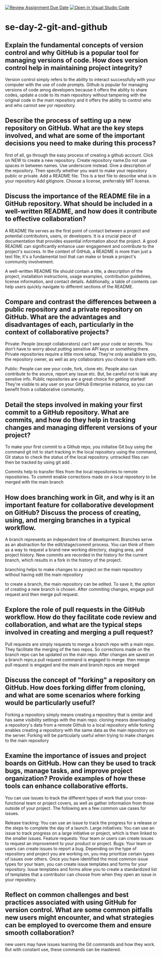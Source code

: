 [![Review Assignment Due Date](https://classroom.github.com/assets/deadline-readme-button-22041afd0340ce965d47ae6ef1cefeee28c7c493a6346c4f15d667ab976d596c.svg)](https://classroom.github.com/a/8wgCKhpZ)
[![Open in Visual Studio Code](https://classroom.github.com/assets/open-in-vscode-2e0aaae1b6195c2367325f4f02e2d04e9abb55f0b24a779b69b11b9e10269abc.svg)](https://classroom.github.com/online_ide?assignment_repo_id=15697175&assignment_repo_type=AssignmentRepo)
# se-day-2-git-and-github
## Explain the fundamental concepts of version control and why GitHub is a popular tool for managing versions of code. How does version control help in maintaining project integrity? 
Version control simply refers to the ability to interact successfully with your computer with the use of code prompts. Github is popular for managing versions of code amog developers because it offers the ability to share codes, update a code to its main repository without tampering with the original code in the main repository and it offers the ability to control who and who cannot see yor repository.

## Describe the process of setting up a new repository on GitHub. What are the key steps involved, and what are some of the important decisions you need to make during this process?
first of all, go through the easy process of creating a github account. Click on NEW to create a new repository. 
Create repository name.Do not use spaces in between names. Use underscore instead. 
Give a description of the repository. 
Then specify whether you want to make your repository public or private. 
Add a README file. This is a text file to describe what is in your repository
Add gitignore. Choose a license, preferrably MIT license. 

## Discuss the importance of the README file in a GitHub repository. What should be included in a well-written README, and how does it contribute to effective collaboration?
A README file serves as the first point of contact between a project and potential contributors, users, or developers. It is a crucial piece of documentation that provides essential information about the project. A good README can significantly enhance user engagement and contribute to the project's success. In the context of GitHub, a README is more than just a text file; it's a fundamental tool that can make or break a project's community involvement.

A well-written README file should contain a title, a description of the project, installation instructions, usage examples, contribution guidelines, license information, and contact details. Additionally, a table of contents can help users quickly navigate to different sections of the README.

## Compare and contrast the differences between a public repository and a private repository on GitHub. What are the advantages and disadvantages of each, particularly in the context of collaborative projects?
Private: People (except collaborators) can't see your code or secrets. You don't have to worry about putting sensitive API keys or something there. Private repositories require a little more setup. They're only available to you, the repository owner, as well as any collaborators you choose to share with.

Public: People can see your code, fork, clone etc. People also can contribute to the source, report any issue etc. But, be careful not to leak any senstive info.  Public repositories are a great choice for getting started! They're visible to any user on your GitHub Enterprise instance, so you can benefit from a collaborative community.

## Detail the steps involved in making your first commit to a GitHub repository. What are commits, and how do they help in tracking changes and managing different versions of your project?
To make your first commit to a Github repo,
you initialise Git buy using the command git init to start tracking in the local repository
using the command, Git status to check the status of the local repository.
untracked files can then be tracked by using git add .

Commits help to transfer files from the local repositories to remote repositories. To commit enable corrections made on a local repository to be merged with the main branch

## How does branching work in Git, and why is it an important feature for collaborative development on GitHub? Discuss the process of creating, using, and merging branches in a typical workflow.
A branch represents an independent line of development. Branches serve as an abstraction for the edit/stage/commit process. You can think of them as a way to request a brand new working directory, staging area, and project history. New commits are recorded in the history for the current branch, which results in a fork in the history of the project.

branching helps to make changes to a project on the main repository without having edit the main repository

to create a branch, the main repository can be edited. To save it, the option of creating a new branch is chosen. After commiting changes, engage pull request and then merge pull request.

## Explore the role of pull requests in the GitHub workflow. How do they facilitate code review and collaboration, and what are the typical steps involved in creating and merging a pull request?
Pull requests are simply requests to merge a branch repo with a main repo. They facilitate the merging of the two repos. So corrections made on the branch repo can be updated on the main repo.
After changes are saved on a branch repo,a pull request command is engaged to merge. then merge pull request is engaged and the main and branch repos are merged

## Discuss the concept of "forking" a repository on GitHub. How does forking differ from cloning, and what are some scenarios where forking would be particularly useful?
Forking a repository simply means creating a repository that is similar and has same visibility settings with the main repo.
cloning means downloading a repository's data from a remote Github to a local repository while forking enables creating a repository with the same data as the main repository on the server.
Forking will be particularly useful when trying to make changes to the main repository
## Examine the importance of issues and project boards on GitHub. How can they be used to track bugs, manage tasks, and improve project organization? Provide examples of how these tools can enhance collaborative efforts.
You can use issues to track the different types of work that your cross-functional team or project covers, as well as gather information from those outside of your project. The following are a few common use cases for issues.

Release tracking: You can use an issue to track the progress for a release or the steps to complete the day of a launch.
Large initiatives: You can use an issue to track progress on a large initiative or project, which is then linked to the smaller issues.
Feature requests: Your team or users can create issues to request an improvement to your product or project.
Bugs: Your team or users can create issues to report a bug.
Depending on the type of repository and project you are working on, you may prioritize certain types of issues over others. Once you have identified the most common issue types for your team, you can create issue templates and forms for your repository. Issue templates and forms allow you to create a standardized list of templates that a contributor can choose from when they open an issue in your repository.

## Reflect on common challenges and best practices associated with using GitHub for version control. What are some common pitfalls new users might encounter, and what strategies can be employed to overcome them and ensure smooth collaboration?
new users may have issues learning the Git commands and how they work. But with constant use, these commands can be mastered.
